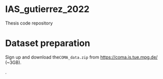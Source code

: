 # IAS_gutierrez_2022
Thesis code repository


# Dataset preparation
Sign up and download the`COMA_data.zip` from https://coma.is.tue.mpg.de/ (~3GB).

.